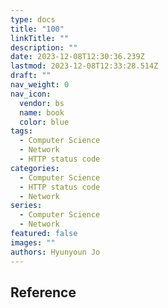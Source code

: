 ```yaml
---
type: docs
title: "100"
linkTitle: ""
description: ""
date: 2023-12-08T12:30:36.239Z
lastmod: 2023-12-08T12:33:28.514Z
draft: ""
nav_weight: 0
nav_icon:
  vendor: bs
  name: book
  color: blue
tags:
  - Computer Science
  - Network
  - HTTP status code
categories:
  - Computer Science
  - HTTP status code
  - Network
series:
  - Computer Science
  - Network
featured: false
images: ""
authors: Hyunyoun Jo
---
```


## Reference
